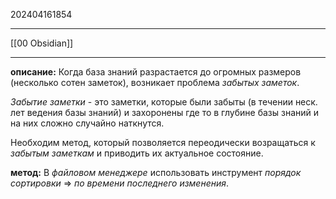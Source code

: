 202404161854
***
[[00 Obsidian]]
***
**описание:**
Когда база знаний разрастается до огромных размеров (несколько сотен заметок), 
возникает проблема *забытых заметок*.

*Забытие заметки* - это заметки, которые были забыты (в течении неск. лет ведения базы знаний) 
и захоронены где то в глубине базы знаний и на них сложно случайно наткнутся. 

Необходим метод, который позволяется переодически возращаться к *забытым заметкам* и приводить их актуальное состояние.

**метод:**
В *файловом менеджере* использовать инструмент *порядок сортировки* => *по времени последнего изменения*.